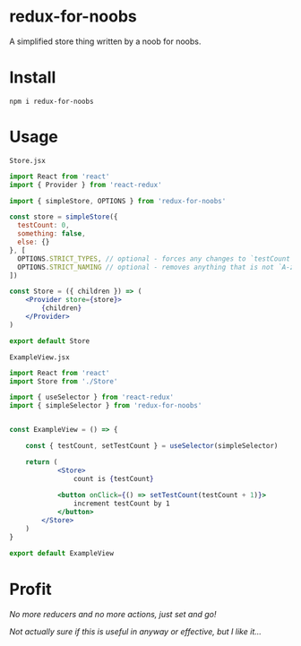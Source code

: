 # redux-for-noobs
A simplified store thing written by a noob for noobs.

# Install
`npm i redux-for-noobs`

# Usage

`Store.jsx`
```jsx
import React from 'react'
import { Provider } from 'react-redux'

import { simpleStore, OPTIONS } from 'redux-for-noobs'

const store = simpleStore({
  testCount: 0,
  something: false,
  else: {}
}, [ 
  OPTIONS.STRICT_TYPES, // optional - forces any changes to `testCount` to be the type of the default value set
  OPTIONS.STRICT_NAMING // optional - removes anything that is not `A-z_-` from store names
])

const Store = ({ children }) => (
	<Provider store={store}>
		{children}
	</Provider>
)

export default Store
```

`ExampleView.jsx`
```jsx
import React from 'react'
import Store from './Store'

import { useSelector } from 'react-redux'
import { simpleSelector } from 'redux-for-noobs'


const ExampleView = () => {

	const { testCount, setTestCount } = useSelector(simpleSelector)

	return (
    		<Store>
      			count is {testCount}
      
			<button onClick={() => setTestCount(testCount + 1)}>
				increment testCount by 1
			</button>
		</Store>
	)
}

export default ExampleView

```

# Profit
*No more reducers and no more actions, just set and go!*

_Not actually sure if this is useful in anyway or effective, but I like it..._
